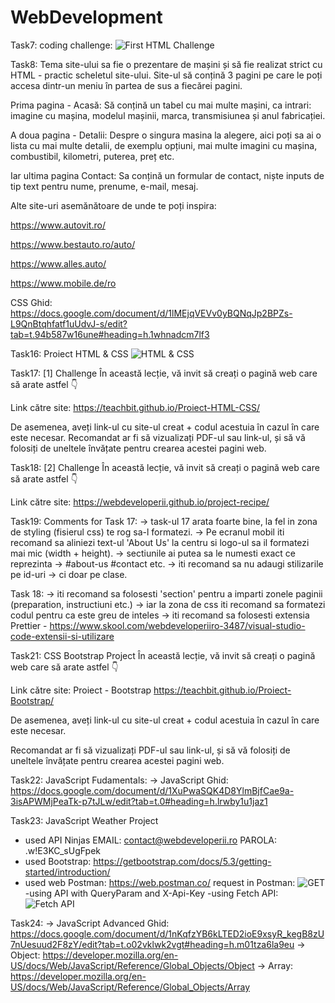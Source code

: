 # WebDevelopment

Task7: coding challenge:
![First HTML Challenge](../WebDevelopment/media/images/README/html_Challenge_1.png)

Task8:
Tema site-ului sa fie o prezentare de mașini și să fie realizat strict cu HTML - practic scheletul site-ului.
Site-ul să conțină 3 pagini pe care le poți accesa dintr-un meniu în partea de sus a fiecărei pagini.

Prima pagina - Acasă:
Să conțină un tabel cu mai multe mașini, ca intrari: imagine cu mașina, modelul mașinii, marca, transmisiunea și anul fabricației.

A doua pagina - Detalii:
Despre o singura masina la alegere, aici poți sa ai o lista cu mai multe detalii, de exemplu opțiuni, mai multe imagini cu mașina, combustibil, kilometri, puterea, preț etc.

Iar ultima pagina Contact:
Sa conțină un formular de contact, niște inputs de tip text pentru nume, prenume, e-mail, mesaj.

Alte site-uri asemănătoare de unde te poți inspira:

https://www.autovit.ro/

https://www.bestauto.ro/auto/

https://www.alles.auto/

https://www.mobile.de/ro

CSS Ghid:
https://docs.google.com/document/d/1lMEjqVEVv0yBQNqJp2BPZs-L9QnBtqhfatf1uUdvJ-s/edit?tab=t.94b587w16une#heading=h.1whnadcm7lf3

Task16: Proiect HTML & CSS
![HTML & CSS](../WebDevelopment/media/images/README/Portfolio_Site.png)

Task17: [1] Challenge
În această lecție, vă invit să creați o pagină web care să arate astfel 👇

Link către site: https://teachbit.github.io/Proiect-HTML-CSS/

De asemenea, aveți link-ul cu site-ul creat + codul acestuia în cazul în care este necesar.
Recomandat ar fi să vizualizați PDF-ul sau link-ul, și să vă folosiți de uneltele învățate pentru crearea acestei pagini web.

Task18: [2] Challenge
În această lecție, vă invit să creați o pagină web care să arate astfel 👇

Link către site: https://webdeveloperii.github.io/project-recipe/

Task19: 
Comments for Task 17:
-> task-ul 17 arata foarte bine, la fel in zona de styling (fisierul css) te rog sa-l formatezi.
-> Pe ecranul mobil iti recomand sa aliniezi text-ul 'About Us' la centru si logo-ul sa il formatezi mai mic (width + height).
-> sectiunile ai putea sa le numesti exact ce reprezinta -> #about-us #contact etc.
-> iti recomand sa nu adaugi stilizarile pe id-uri -> ci doar pe clase.

Task 18:
-> iti recomand sa folosesti 'section' pentru a imparti zonele paginii (preparation, instructiuni etc.) 
-> iar la zona de css iti recomand sa formatezi codul pentru ca este greu de inteles 
-> iti recomand sa folosesti extensia Prettier - https://www.skool.com/webdeveloperiiro-3487/visual-studio-code-extensii-si-utilizare

Task21: CSS Bootstrap Project
În această lecție, vă invit să creați o pagină web care să arate astfel 👇

Link cǎtre site: Proiect - Bootstrap https://teachbit.github.io/Proiect-Bootstrap/

De asemenea, aveți link-ul cu site-ul creat + codul acestuia în cazul în care este necesar.

Recomandat ar fi să vizualizați PDF-ul sau link-ul, și să vă folosiți de uneltele învățate pentru crearea acestei pagini web.

Task22: JavaScript Fudamentals:
-> JavaScript Ghid: 
https://docs.google.com/document/d/1XuPwaSQK4D8YlmBjfCae9a-3isAPWMjPeaTk-p7tJLw/edit?tab=t.0#heading=h.lrwby1u1jaz1


Task23: JavaScript Weather Project
- used API Ninjas EMAIL: contact@webdeveloperii.ro PAROLA: .w!E3KC_sUgFpek
- used Bootstrap: https://getbootstrap.com/docs/5.3/getting-started/introduction/
- used web Postman: https://web.postman.co/
request in Postman:
![GET](../../FrontEndWeb/WebDevelopment/media/images/Task23/GET_Postman.png)
-using API with QueryParam and X-Api-Key
-using Fetch API: 
![Fetch API](../../FrontEndWeb/WebDevelopment/media/images/Task23/Fetch_API.png)

Task24: 
-> JavaScript Advanced Ghid:
https://docs.google.com/document/d/1nKqfzYB6kLTED2ioE9xsyR_kegB8zU7nUesuud2F8zY/edit?tab=t.o02vklwk2vgt#heading=h.m01tza6la9eu
-> Object: https://developer.mozilla.org/en-US/docs/Web/JavaScript/Reference/Global_Objects/Object
-> Array: https://developer.mozilla.org/en-US/docs/Web/JavaScript/Reference/Global_Objects/Array
